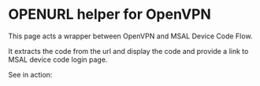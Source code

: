 # OPENURL helper for OpenVPN

This page acts a wrapper between OpenVPN and MSAL Device Code Flow.

It extracts the code from the url and display the code and provide a link to
MSAL device code login page.

See in action:
